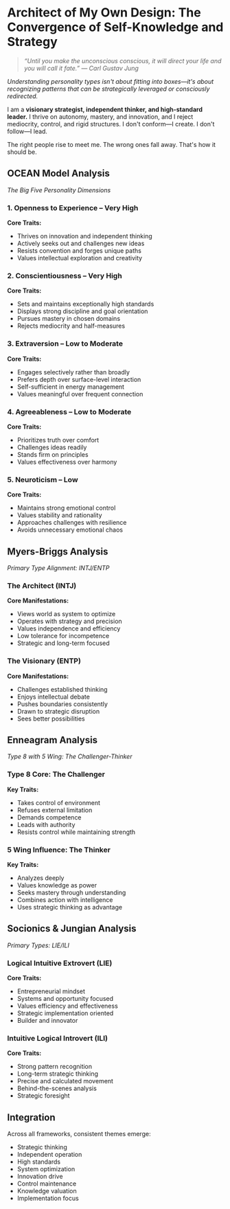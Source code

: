 # Architect of My Own Design: The Convergence of Self-Knowledge and Strategy

> *“Until you make the unconscious conscious, it will direct your life and you will call it fate.” — Carl Gustav Jung*

*Understanding personality types isn't about fitting into boxes—it's about recognizing patterns that can be strategically leveraged or consciously redirected.*

I am a **visionary strategist, independent thinker, and high-standard leader.** I thrive on autonomy, mastery, and innovation, and I reject mediocrity, control, and rigid structures. I don't conform—I create. I don't follow—I lead.

The right people rise to meet me. The wrong ones fall away. That's how it should be.

## OCEAN Model Analysis

*The Big Five Personality Dimensions*

### 1. Openness to Experience – Very High

**Core Traits:**
- Thrives on innovation and independent thinking
- Actively seeks out and challenges new ideas
- Resists convention and forges unique paths
- Values intellectual exploration and creativity

### 2. Conscientiousness – Very High

**Core Traits:**
- Sets and maintains exceptionally high standards
- Displays strong discipline and goal orientation
- Pursues mastery in chosen domains
- Rejects mediocrity and half-measures

### 3. Extraversion – Low to Moderate

**Core Traits:**
- Engages selectively rather than broadly
- Prefers depth over surface-level interaction
- Self-sufficient in energy management
- Values meaningful over frequent connection

### 4. Agreeableness – Low to Moderate

**Core Traits:**
- Prioritizes truth over comfort
- Challenges ideas readily
- Stands firm on principles
- Values effectiveness over harmony

### 5. Neuroticism – Low

**Core Traits:**
- Maintains strong emotional control
- Values stability and rationality
- Approaches challenges with resilience
- Avoids unnecessary emotional chaos

## Myers-Briggs Analysis

*Primary Type Alignment: INTJ/ENTP*

### The Architect (INTJ)

**Core Manifestations:**
- Views world as system to optimize
- Operates with strategy and precision
- Values independence and efficiency
- Low tolerance for incompetence
- Strategic and long-term focused

### The Visionary (ENTP)

**Core Manifestations:**
- Challenges established thinking
- Enjoys intellectual debate
- Pushes boundaries consistently
- Drawn to strategic disruption
- Sees better possibilities

## Enneagram Analysis

*Type 8 with 5 Wing: The Challenger-Thinker*

### Type 8 Core: The Challenger

**Key Traits:**
- Takes control of environment
- Refuses external limitation
- Demands competence
- Leads with authority
- Resists control while maintaining strength

### 5 Wing Influence: The Thinker

**Key Traits:**
- Analyzes deeply
- Values knowledge as power
- Seeks mastery through understanding
- Combines action with intelligence
- Uses strategic thinking as advantage

## Socionics & Jungian Analysis

*Primary Types: LIE/ILI*

### Logical Intuitive Extrovert (LIE)

**Core Traits:**
- Entrepreneurial mindset
- Systems and opportunity focused
- Values efficiency and effectiveness
- Strategic implementation oriented
- Builder and innovator

### Intuitive Logical Introvert (ILI)

**Core Traits:**
- Strong pattern recognition
- Long-term strategic thinking
- Precise and calculated movement
- Behind-the-scenes analysis
- Strategic foresight

## Integration

Across all frameworks, consistent themes emerge:
- Strategic thinking
- Independent operation
- High standards
- System optimization
- Innovation drive
- Control maintenance
- Knowledge valuation
- Implementation focus
